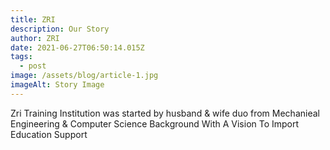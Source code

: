 ```yaml
---
title: ZRI
description: Our Story
author: ZRI
date: 2021-06-27T06:50:14.015Z
tags:
  - post
image: /assets/blog/article-1.jpg
imageAlt: Story Image
---
```

Zri Training Institution was started by husband & wife duo from Mechanieal Engineering & Computer Science Background With A Vision To Import Education Support
